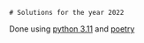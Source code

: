     # Solutions for the year 2022

Done using [python 3.11](https://www.python.org/downloads/) and [poetry](https://python-poetry.org/)

